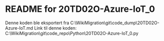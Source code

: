 # README for 20TD02O-Azure-IoT_0
Denne koden ble eksportert fra C:\WikiMigration\git\code_dump\20TD02O-Azure-IoT.md
Link til denne koden: C:\WikiMigration\git\code_repo\Python\20TD02O-Azure-IoT_0.py
